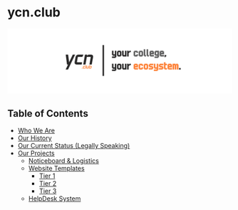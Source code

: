 # ycn.club

![Brand Cover Image](/assets/cover-image.png)

## Table of Contents

- [Who We Are]()
- [Our History]()
- [Our Current Status (Legally Speaking)]()
- [Our Projects]()
	- [Noticeboard & Logistics]()
	- [Website Templates]()
		- [Tier 1]()
		- [Tier 2]()
		- [Tier 3]()
	- [HelpDesk System]()